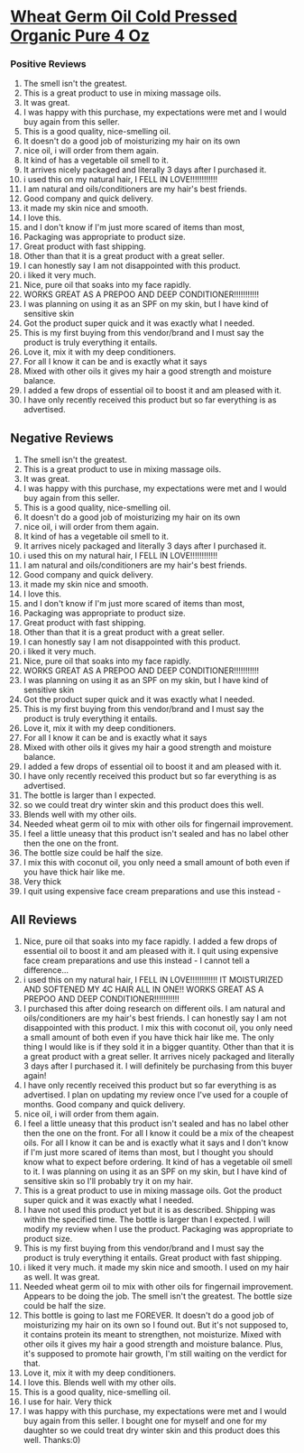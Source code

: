 # [Wheat Germ Oil Cold Pressed Organic Pure 4 Oz](https://products.checkmycream.com/products/Wheat-Germ-Oil-Cold-Pressed-Organic-Pure-4-Oz.html)

### Positive Reviews

<ol>
      <li>The smell isn&#x27;t the greatest.  </li>
      <li>This is a great product to use in mixing massage oils.  </li>
      <li>It was great.</li>
      <li>I was happy with this purchase, my expectations were met and I would buy again from this seller.</li>
      <li>This is a good quality, nice-smelling oil.</li>
      <li>It doesn&#x27;t do a good job of moisturizing my hair on its own</li>
      <li>nice oil, i will order from them again.</li>
      <li>It kind of has a vegetable oil smell to it.  </li>
      <li>It arrives nicely packaged and literally 3 days after I purchased it.</li>
      <li>i used this on my natural hair, I FELL IN LOVE!!!!!!!!!!!!</li>
      <li>I am natural and oils/conditioners are my hair&#x27;s best friends.</li>
      <li>Good company and quick delivery.</li>
      <li>it made my skin nice and smooth.</li>
      <li>I love this.  </li>
      <li>and I don&#x27;t know if I&#x27;m just more scared of items than most,</li>
      <li>Packaging was appropriate to product size.</li>
      <li>Great product with fast shipping.</li>
      <li>Other than that it is a great product with a great seller.</li>
      <li>I can honestly say I am not disappointed with this product.</li>
      <li>i liked it very much.</li>
      <li>Nice, pure oil that soaks into my face rapidly.</li>
      <li>WORKS GREAT AS A PREPOO AND DEEP CONDITIONER!!!!!!!!!!!</li>
      <li>I was planning on using it as an SPF on my skin, but I have kind of sensitive skin</li>
      <li>Got the product super quick and it was exactly what I needed.</li>
      <li>This is my first buying from this vendor/brand and I must say the product is truly everything it entails.</li>
      <li>Love it, mix it with my deep conditioners.</li>
      <li>For all I know it can be and is exactly what it says</li>
      <li>Mixed with other oils it gives my hair a good strength and moisture balance.</li>
      <li>I added a few drops of essential oil to boost it and am pleased with it.</li>
      <li>I have only recently received this product but so far everything is as advertised.  </li>
</ol>


<h2>Negative Reviews</h2>
<ol>
<li> The smell isn&#x27;t the greatest.  </li>
<li> This is a great product to use in mixing massage oils.  </li>
<li> It was great.</li>
<li> I was happy with this purchase, my expectations were met and I would buy again from this seller.</li>
<li> This is a good quality, nice-smelling oil.</li>
<li> It doesn&#x27;t do a good job of moisturizing my hair on its own</li>
<li> nice oil, i will order from them again.</li>
<li> It kind of has a vegetable oil smell to it.  </li>
<li> It arrives nicely packaged and literally 3 days after I purchased it.</li>
<li> i used this on my natural hair, I FELL IN LOVE!!!!!!!!!!!!</li>
<li> I am natural and oils/conditioners are my hair&#x27;s best friends.</li>
<li> Good company and quick delivery.</li>
<li> it made my skin nice and smooth.</li>
<li> I love this.  </li>
<li> and I don&#x27;t know if I&#x27;m just more scared of items than most,</li>
<li> Packaging was appropriate to product size.</li>
<li> Great product with fast shipping.</li>
<li> Other than that it is a great product with a great seller.</li>
<li> I can honestly say I am not disappointed with this product.</li>
<li> i liked it very much.</li>
<li> Nice, pure oil that soaks into my face rapidly.</li>
<li> WORKS GREAT AS A PREPOO AND DEEP CONDITIONER!!!!!!!!!!!</li>
<li> I was planning on using it as an SPF on my skin, but I have kind of sensitive skin</li>
<li> Got the product super quick and it was exactly what I needed.</li>
<li> This is my first buying from this vendor/brand and I must say the product is truly everything it entails.</li>
<li> Love it, mix it with my deep conditioners.</li>
<li> For all I know it can be and is exactly what it says</li>
<li> Mixed with other oils it gives my hair a good strength and moisture balance.</li>
<li> I added a few drops of essential oil to boost it and am pleased with it.</li>
<li> I have only recently received this product but so far everything is as advertised.  </li>
<li> The bottle is larger than I expected.</li>
<li> so we could treat dry winter skin and this product does this well.</li>
<li> Blends well with my other oils.</li>
<li> Needed wheat germ oil to mix with other oils for fingernail improvement.  </li>
<li> I feel a little uneasy that this product isn&#x27;t sealed and has no label other then the one on the front.  </li>
<li> The bottle size could be half the size.</li>
<li> I mix this with coconut oil, you only need a small amount of both even if you have thick hair like me.</li>
<li> Very thick</li>
<li> I quit using expensive face cream preparations and use this instead -</li>
</ol>

<h2>All Reviews</h2>

<ol>
    <li> Nice, pure oil that soaks into my face rapidly. I added a few drops of essential oil to boost it and am pleased with it. I quit using expensive face cream preparations and use this instead - I cannot tell a difference...</li>
    <li> i used this on my natural hair, I FELL IN LOVE!!!!!!!!!!!! IT MOISTURIZED AND SOFTENED MY 4C HAIR ALL IN ONE!! WORKS GREAT AS A PREPOO AND DEEP CONDITIONER!!!!!!!!!!!</li>
    <li> I purchased this after doing research on different oils. I am natural and oils/conditioners are my hair&#x27;s best friends. I can honestly say I am not disappointed with this product. I mix this with coconut oil, you only need a small amount of both even if you have thick hair like me. The only thing I would like is if they sold it in a bigger quantity. Other than that it is a great product with a great seller. It arrives nicely packaged and literally 3 days after I purchased it. I will definitely be purchasing from this buyer again!</li>
    <li> I have only recently received this product but so far everything is as advertised.  I plan on updating my review once I&#x27;ve used for a couple of months.  Good company and quick delivery.</li>
    <li> nice oil, i will order from them again.</li>
    <li> I feel a little uneasy that this product isn&#x27;t sealed and has no label other then the one on the front.  For all I know it could be a mix of the cheapest oils.  For all I know it can be and is exactly what it says and I don&#x27;t know if I&#x27;m just more scared of items than most, but I thought you should know what to expect before ordering.  It kind of has a vegetable oil smell to it.  I was planning on using it as an SPF on my skin, but I have kind of sensitive skin so I&#x27;ll probably try it on my hair.</li>
    <li> This is a great product to use in mixing massage oils.  Got the product super quick and it was exactly what I needed.</li>
    <li> I have not used this product yet but it is as described. Shipping was within the specified time. The bottle is larger than I expected. I will modify my review when I use the product. Packaging was appropriate to product size.</li>
    <li> This is my first buying from this vendor/brand and I must say the product is truly everything it entails. Great product with fast shipping.</li>
    <li> i liked it very much. it made my skin nice and smooth. I used on my hair as well. It was great.</li>
    <li> Needed wheat germ oil to mix with other oils for fingernail improvement.  Appears to be doing the job.  The smell isn&#x27;t the greatest.  The bottle size could be half the size.</li>
    <li> This bottle is going to last me FOREVER. It doesn&#x27;t do a good job of moisturizing my hair on its own so I found out. But it&#x27;s not supposed to, it contains protein its meant to strengthen, not moisturize. Mixed with other oils it gives my hair a good strength and moisture balance. Plus, it&#x27;s supposed to promote hair growth, I&#x27;m still waiting on the verdict for that.</li>
    <li> Love it, mix it with my deep conditioners.</li>
    <li> I love this.  Blends well with my other oils.</li>
    <li> This is a good quality, nice-smelling oil.</li>
    <li> I use for hair. Very thick</li>
    <li> I was happy with this purchase, my expectations were met and I would buy again from this seller. I bought one for myself and one for my daughter so we could treat dry winter skin and this product does this well. Thanks:0)</li>
</ol>




